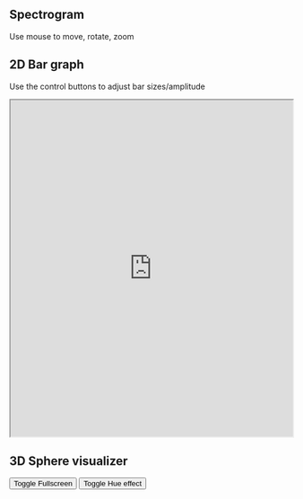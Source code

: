 ## Spectrogram
Use mouse to move, rotate, zoom
<div id="threejs-container"></div>

## 2D Bar graph
Use the control buttons to adjust bar sizes/amplitude
<iframe src="https://protoni.github.io/audio-visualizer-web/" width="100%" height="600px" allow="microphone"></iframe>

## 3D Sphere visualizer
<button id="fullscreen-button">Toggle Fullscreen</button>
<button id="hue-button">Toggle Hue effect</button>
<div id="sphere-audio-container"></div>